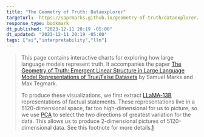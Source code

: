 ```yaml
---
title: "The Geometry of Truth: Dataexplorer"
targeturl:  https://saprmarks.github.io/geometry-of-truth/dataexplorer/
response_type: bookmark
dt_published: "2023-12-11 20:19 -05:00"
dt_updated: "2023-12-11 20:19 -05:00"
tags: ["ai","interpretability","llm"]
---
```


> This page contains interactive charts for exploring how large language models represent truth. It accompanies the paper [The Geometry of Truth: Emergent Linear Structure in Large Language Model Representations of True/False Datasets](https://arxiv.org/abs/2310.06824) by Samuel Marks and Max Tegmark.
> 
> To produce these visualizations, we first extract [LLaMA-13B](https://ai.meta.com/blog/large-language-model-llama-meta-ai/) representations of factual statements. These representations live in a 5120-dimensional space, far too high-dimensional for us to picture, so we use [PCA](https://en.wikipedia.org/wiki/Principal_component_analysis) to select the two directions of greatest variation for the data. This allows us to produce 2-dimensional pictures of 5120-dimensional data. See this footnote for more details.[1](https://saprmarks.github.io/geometry-of-truth/dataexplorer/#fn:1)
